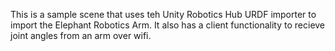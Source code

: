 This is a sample scene that uses teh Unity Robotics Hub URDF importer to import the Elephant Robotics Arm. It also has a client functionality to recieve joint angles from an arm over wifi. 
